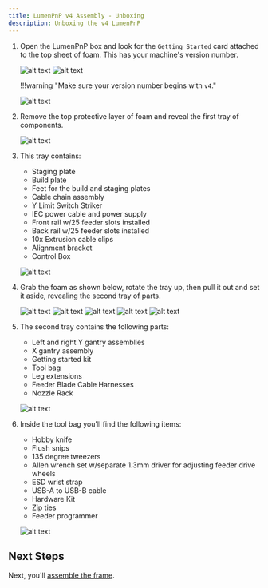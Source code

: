 ```yaml
---
title: LumenPnP v4 Assembly - Unboxing
description: Unboxing the v4 LumenPnP
---
```


1. Open the LumenPnP box and look for the `Getting Started` card attached to the top sheet of foam. This has your machine's version number.

    ![alt text](img/IMG_2702.webp)
    ![alt text](img/IMG_2710.webp)

    !!!warning "Make sure your version number begins with `v4`."

    ![alt text](img/IMG_2713.webp)

2. Remove the top protective layer of foam and reveal the first tray of components.

    ![alt text](img/IMG_2714.webp)

3. This tray contains:
    * Staging plate
    * Build plate
    * Feet for the build and staging plates
    * Cable chain assembly
    * Y Limit Switch Striker
    * IEC power cable and power supply
    * Front rail w/25 feeder slots installed
    * Back rail w/25 feeder slots installed
    * 10x Extrusion cable clips
    * Alignment bracket
    * Control Box

     ![alt text](img/IMG_2731.webp)

4. Grab the foam as shown below, rotate the tray up, then pull it out and set it aside, revealing the second tray of parts.

    ![alt text](img/IMG_2718.webp)
    ![alt text](img/IMG_2719.webp)
    ![alt text](img/IMG_2722.webp)
    ![alt text](img/IMG_2723.webp)
    ![alt text](img/IMG_2715.webp)

5. The second tray contains the following parts:
    * Left and right Y gantry assemblies
    * X gantry assembly
    * Getting started kit
    * Tool bag
    * Leg extensions
    * Feeder Blade Cable Harnesses
    * Nozzle Rack

    ![alt text](img/IMG_2732.webp)

6. Inside the tool bag you'll find the following items:
    * Hobby knife
    * Flush snips
    * 135 degree tweezers
    * Allen wrench set w/separate 1.3mm driver for adjusting feeder drive wheels
    * ESD wrist strap
    * USB-A to USB-B cable
    * Hardware Kit
    * Zip ties
    * Feeder programmer

    ![alt text](img/IMG_2734.webp)

## Next Steps

Next, you'll [assemble the frame](../frame/index.md).
